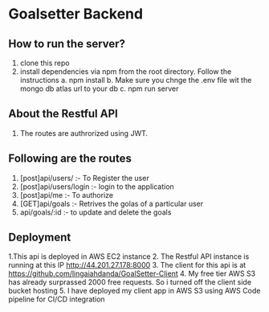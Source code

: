 # Goalsetter Backend


## How to run the server?
1. clone this repo
2. install dependencies via npm from the root directory. Follow the instructions
  a. npm install
  b. Make sure you chnge the .env file wit the mongo db atlas url to your db
  c. npm run server
  
## About the Restful API
1. The routes are authrorized using JWT.

## Following are the routes 
1. [post]api/users/ :- To Register the user
2. [post]api/users/login :- login to the application
3. [post]api/me :- To authorize
4. [GET]api/goals :- Retrives the golas of a particular user
5. api/goals/:id :- to update and delete the goals


## Deployment
  1.This api is deployed in AWS EC2 instance 
  2. The Restful API instance is running at this IP http://44.201.27.178:8000
  3. The client for this api is at https://github.com/lingaiahdanda/GoalSetter-Client
  4. My free tier AWS S3 has already surprassed 2000 free requests. So i turned off  the client side bucket hosting
  5. I have deployed my client app in AWS S3 using AWS Code pipeline for CI/CD integration

